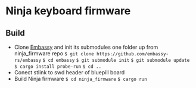 # Ninja keyboard firmware

## Build

- Clone [Embassy](https://github.com/embassy-rs/embassy) and init its submodules one folder up from ninja_firmware repo
`$ git clone https://github.com/embassy-rs/embassy`
`$ cd embassy`
`$ git submodule init`
`$ git submodule update`
`$ cargo install probe-run`
`$ cd ..`
- Conect stlink to swd header of bluepill board
- Build Ninja firmware
`$ cd ninja_firmware`
`$ cargo run`
